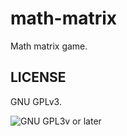 math-matrix
===========

Math matrix game.

## LICENSE

GNU GPLv3.

![GNU GPL3v or later](https://www.gnu.org/graphics/gplv3-88x31.png)
